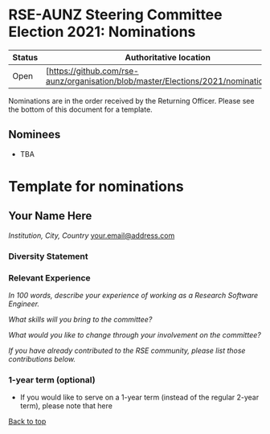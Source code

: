 ﻿# <a id="top" />RSE-AUNZ Steering Committee Election 2021: Nominations

| Status | Authoritative location |
| ------ | ---------------------- |
| Open   | [https://github.com/rse-aunz/organisation/blob/master/Elections/2021/nominations.md] |

Nominations are in the order received by the Returning Officer. Please see the bottom of this document for a template.

## Nominees

* TBA



# Template for nominations

## <a id="your_name_here" /> Your Name Here
*Institution, City, Country*
[your.email@address.com](mailto:your.email@address.com)

### Diversity Statement

### Relevant Experience

*In 100 words, describe your experience of working as a Research Software Engineer.*

*What skills will you bring to the committee?*

*What would you like to change through your involvement on the committee?*

*If you have already contributed to the RSE community, please list those contributions below.*

### 1-year term (optional)

- If you would like to serve on a 1-year term (instead of the regular 2-year
  term), please note that here

[Back to top](#top)
